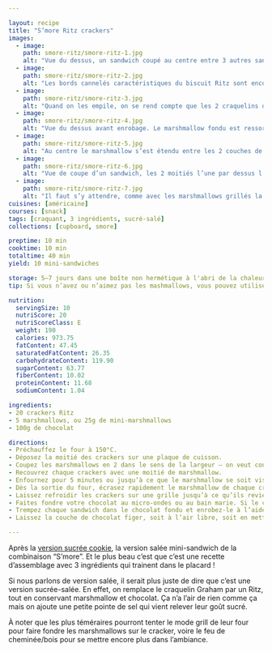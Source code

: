 ```yaml
---

layout: recipe
title: "S’more Ritz crackers"
images:
  - image:
    path: smore-ritz/smore-ritz-1.jpg
    alt: "Vue du dessus, un sandwich coupé au centre entre 3 autres sandwiches entiers à la base. On voit bien les différentes couches: enrobage chocolat, Ritz cracker, et marshmallow rose fondu au centre."
  - image:
    path: smore-ritz/smore-ritz-2.jpg
    alt: "Les bords cannelés caractéristiques du biscuit Ritz sont encore visibles après l’enrobage."
  - image:
    path: smore-ritz/smore-ritz-3.jpg
    alt: "Quand on les empile, on se rend compte que les 2 craquelins du sandwich ne sont pas directement l’un contre l’autre, il y a quelque chose au milieu."
  - image:
    path: smore-ritz/smore-ritz-4.jpg
    alt: "Vue du dessus avant enrobage. Le marshmallow fondu est ressorti par les trous du craquelins Ritz lorsqu’on a appuyé sur les biscuits pour refermer le sandwich."
  - image:
    path: smore-ritz/smore-ritz-5.jpg
    alt: "Au centre le marshmallow s’est étendu entre les 2 couches de craquelins."
  - image:
    path: smore-ritz/smore-ritz-6.jpg
    alt: "Vue de coupe d’un sandwich, les 2 moitiés l’une par dessus l’autre. On peut remarquer que le chocolat est vendu occuper l’espace que le marshmallow n’a pas comblé entre les craquelins. Au centre un mélange de marshmallow rose et blanc."
  - image:
    path: smore-ritz/smore-ritz-7.jpg
    alt: "Il faut s’y attendre, comme avec les marshmallows grillés la couche au centre est bien filandreuse et élastique. Quand on croque dans le sandwich, il faut s’attendre à rencontrer un peu de résistance. Quant au craquelin, attention aux miettes."
cuisines: [américaine]
courses: [snack]
tags: [craquant, 3 ingrédients, sucré-salé]
collections: [cupboard, smore]

preptime: 10 min
cooktime: 10 min
totaltime: 40 min
yield: 10 mini-sandwiches

storage: 5–7 jours dans une boîte non hermétique à l'abri de la chaleur et la lumière, en utilisant du papier cuisson pour les séparer en étages si besoin. 2–3 mois au congélateur.
tip: Si vous n’avez ou n’aimez pas les mashmallows, vous pouvez utiliser des caramels mou ou du beurre de cacahuète à la place. Pour le beurre de cacahuète, il faudra néanmoins le passer au réfrigérateur pour qu’il durcisse avant nappage – ou le mélanger avec 1/3 de son poids en sucre glace pour obtenir une garniture type Reese’s.

nutrition:
  servingSize: 10
  nutriScore: 20
  nutriScoreClass: E
  weight: 190
  calories: 973.75
  fatContent: 47.45
  saturatedFatContent: 26.35
  carbohydrateContent: 119.90
  sugarContent: 63.77
  fiberContent: 10.02
  proteinContent: 11.68
  sodiumContent: 1.04

ingredients:
- 20 crackers Ritz
- 5 marshmallows, ou 25g de mini-marshmallows
- 100g de chocolat

directions:
- Préchauffez le four à 150°C.
- Déposez la moitié des crackers sur une plaque de cuisson.
- Coupez les marshmallows en 2 dans le sens de la largeur – on veut conserver la forme ronde.
- Recouvrez chaque crackers avec une moitié de marshmallow.
- Enfournez pour 5 minutes ou jusqu’à ce que le marshmallow se soit visiblement affaissé – si vous utilisez des mini-marshmallows, ceux-ci vont former une sorte de blob/masse nuageuse. 
- Dès la sortie du four, écrasez rapidement le marshmallow de chaque cracker avec un autre pour créer un sandwich. Les crackers ne devraient pas être brûlants donc manipulables à la main. Pour assurer que les 2 moitiés vont bien se souder, n’hésitez pas à appuyer jusqu’à ce que du marshmallow fondu sorte par les trous des crackers – tout en conservant une belle couche au centre, bien évidemment.
- Laissez refroidir les crackers sur une grille jusqu’à ce qu’ils reviennent à température ambiante avant de les napper de chocolat.
- Faites fondre votre chocolat au micro-ondes ou au bain marie. Si le chocolat ne vous paraît pas suffisamment liquide, ajoutez-y quelques gouttes d’huile.
- Trempez chaque sandwich dans le chocolat fondu et enrobez-le à l’aide d’une fourchette. Une fois complètement recouvert, tapotez la fourchette contre le rebord du bol pour faire couler l’excédent de chocolat et déposez le sandwich sur du papier cuisson.
- Laissez la couche de chocolat figer, soit à l’air libre, soit en mettant les sandwiches pendant 20 minutes au réfrigérateur.

---
```


Après la [version sucrée cookie](smore-cookies.html), la version salée mini-sandwich de la combinaison “S’more”. Et le plus beau c’est que c’est une recette d’assemblage avec 3 ingrédients qui trainent dans le placard&nbsp;!

Si nous parlons de version salée, il serait plus juste de dire que c’est une version sucrée-salée. En effet, on remplace le craquelin Graham par un Ritz, tout en conservant marshmallow et chocolat. Ça n’a l’air de rien comme ça mais on ajoute une petite pointe de sel qui vient relever leur goût sucré.

À noter que les plus téméraires pourront tenter le mode grill de leur four pour faire fondre les marshmallows sur le cracker, voire le feu de cheminée/bois pour se mettre encore plus dans l’ambiance.